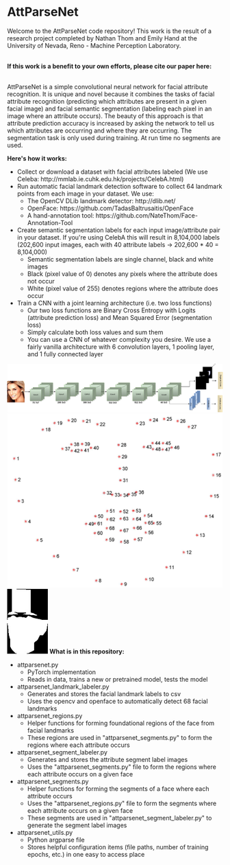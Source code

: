 # AttParseNet

Welcome to the AttParseNet code repository! This work is the result of a research project completed by Nathan Thom and 
 Emily Hand at the University of Nevada, Reno - Machine Perception Laboratory.<br/><br/>

**If this work is a benefit to your own efforts, please cite our paper here:** <br/><br/>

AttParseNet is a simple convolutional neural network for facial attribute recognition. It is unique and novel because it
 combines the tasks of facial attribute recognition (predicting which attributes are present in a given facial image) 
 and facial semantic segmentation (labeling each pixel in an image where an attribute occurs). The beauty of this
 approach is that attribute prediction accuracy is increased by asking the network to tell us which attributes are 
 occurring and where they are occurring. The segmentation task is only used during training. At run time no segments are
 used. <br/>
 
**Here's how it works:**<br/>
<ul>
    <li>Collect or download a dataset with facial attributes labeled (We use Celeba: 
        http://mmlab.ie.cuhk.edu.hk/projects/CelebA.html)
    </li>
    <li>
        Run automatic facial landmark detection software to collect 64 landmark points from each image in your dataset.
        We use:
        <ul>
            <li>
                The OpenCV DLib landmark detector: http://dlib.net/
            </li>
            <li>
                OpenFace: https://github.com/TadasBaltrusaitis/OpenFace
            </li>
            <li>
                A hand-annotation tool: https://github.com/NateThom/Face-Annotation-Tool
            </li>
        </ul>
    </li>
    <li>
        Create semantic segmentation labels for each input image/attribute pair in your dataset. If you're using CelebA
        this will result in 8,104,000 labels (202,600 input images, each with 40 attribute labels -> 202,600 * 40 = 8,104,000)
        <ul>
            <li>
                Semantic segmentation labels are single channel, black and white images
            </li>
            <li>
                Black (pixel value of 0) denotes any pixels where the attribute does not occur
            </li>
            <li>
                White (pixel value of 255) denotes regions where the attribute does occur
            </li>
        </ul>
    </li>
    <li>
        Train a CNN with a joint learning architecture (i.e. two loss functions)
        <ul>
            <li>
                Our two loss functions are Binary Cross Entropy with Logits (attribute prediction loss) and Mean Squared
                Error (segmentation loss)
            </li>
            <li>
                Simply calculate both loss values and sum them
            </li>
            <li>
                You can use a CNN of whatever complexity you desire. We use a fairly vanilla architecture with 6 
                convolution layers, 1 pooling layer, and 1 fully connected layer
            </li>
        </ul>
    </li>
</ul>

![AttParseNet Architecture](https://github.com/natethom/AttParseNet/blob/master/README_Images/AttParseNet.png?raw=true)
![Facial Landmark Layout](https://github.com/natethom/AttParseNet/blob/master/README_Images/Landmarks.jpeg?raw=true)
![Segment Label Example](https://github.com/natethom/AttParseNet/blob/master/README_Images/Example_Segment_Label.jpg?raw=true)
**What is in this repository:**<br/>
<ul>
    <li>
        attparsenet.py
        <ul>
            <li>
                PyTorch implementation
            </li>
            <li>
                Reads in data, trains a new or pretrained model, tests the model
            </li>
        </ul>
    </li>
    <li>
        attparsenet_landmark_labeler.py
        <ul>
            <li>
                Generates and stores the facial landmark labels to csv
            </li>
            <li>
                Uses the opencv and openface to automatically detect 68 facial landmarks
            </li>
        </ul>
    </li>
    <li>
        attparsenet_regions.py
        <ul>
            <li>
                Helper functions for forming foundational regions of the face from facial landmarks
            </li>
            <li>
                These regions are used in "attparsenet_segments.py" to form the regions where each attribute occurs
            </li>
        </ul>
    </li>
    <li>
        attparsenet_segment_labeler.py
        <ul>
            <li>
                Generates and stores the attribute segment label images
            </li>
            <li>
                Uses the "attparsenet_segments.py" file to form the regions where each attribute occurs on a given face
            </li>
        </ul>
    </li>
    <li>
        attparsenet_segments.py
        <ul>
            <li>
                Helper functions for forming the segments of a face where each attribute occurs
            </li>
            <li>
                Uses the "attparsenet_regions.py" file to form the segments where each attribute occurs on a given face
            </li>
            <li>
                These segments are used in "attparsenet_segment_labeler.py" to generate the segment label images
            </li>
        </ul>
    </li>
    <li>
        attparsenet_utils.py
        <ul>
            <li>
                Python argparse file
            </li>
            <li>
                Stores helpful configuration items (file paths, number of training epochs, etc.) in one easy to access place
            </li>
        </ul>
    </li>
</ul>
